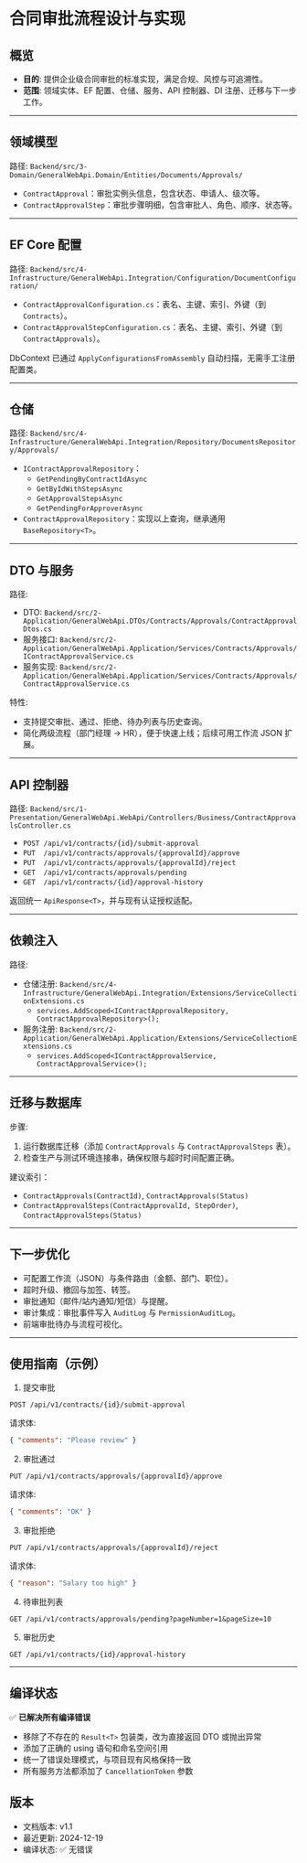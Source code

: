 # 合同审批流程设计与实现

## 概览

- **目的**: 提供企业级合同审批的标准实现，满足合规、风控与可追溯性。
- **范围**: 领域实体、EF 配置、仓储、服务、API 控制器、DI 注册、迁移与下一步工作。

---

## 领域模型

路径: `Backend/src/3-Domain/GeneralWebApi.Domain/Entities/Documents/Approvals/`

- `ContractApproval`：审批实例头信息，包含状态、申请人、级次等。
- `ContractApprovalStep`：审批步骤明细，包含审批人、角色、顺序、状态等。

---

## EF Core 配置

路径: `Backend/src/4-Infrastructure/GeneralWebApi.Integration/Configuration/DocumentConfiguration/`

- `ContractApprovalConfiguration.cs`：表名、主键、索引、外键（到 `Contracts`）。
- `ContractApprovalStepConfiguration.cs`：表名、主键、索引、外键（到 `ContractApprovals`）。

DbContext 已通过 `ApplyConfigurationsFromAssembly` 自动扫描，无需手工注册配置类。

---

## 仓储

路径: `Backend/src/4-Infrastructure/GeneralWebApi.Integration/Repository/DocumentsRepository/Approvals/`

- `IContractApprovalRepository`：
  - `GetPendingByContractIdAsync`
  - `GetByIdWithStepsAsync`
  - `GetApprovalStepsAsync`
  - `GetPendingForApproverAsync`
- `ContractApprovalRepository`：实现以上查询，继承通用 `BaseRepository<T>`。

---

## DTO 与服务

路径:

- DTO: `Backend/src/2-Application/GeneralWebApi.DTOs/Contracts/Approvals/ContractApprovalDtos.cs`
- 服务接口: `Backend/src/2-Application/GeneralWebApi.Application/Services/Contracts/Approvals/IContractApprovalService.cs`
- 服务实现: `Backend/src/2-Application/GeneralWebApi.Application/Services/Contracts/Approvals/ContractApprovalService.cs`

特性:

- 支持提交审批、通过、拒绝、待办列表与历史查询。
- 简化两级流程（部门经理 → HR），便于快速上线；后续可用工作流 JSON 扩展。

---

## API 控制器

路径: `Backend/src/1-Presentation/GeneralWebApi.WebApi/Controllers/Business/ContractApprovalsController.cs`

- `POST /api/v1/contracts/{id}/submit-approval`
- `PUT  /api/v1/contracts/approvals/{approvalId}/approve`
- `PUT  /api/v1/contracts/approvals/{approvalId}/reject`
- `GET  /api/v1/contracts/approvals/pending`
- `GET  /api/v1/contracts/{id}/approval-history`

返回统一 `ApiResponse<T>`，并与现有认证授权适配。

---

## 依赖注入

路径:

- 仓储注册: `Backend/src/4-Infrastructure/GeneralWebApi.Integration/Extensions/ServiceCollectionExtensions.cs`
  - `services.AddScoped<IContractApprovalRepository, ContractApprovalRepository>();`
- 服务注册: `Backend/src/2-Application/GeneralWebApi.Application/Extensions/ServiceCollectionExtensions.cs`
  - `services.AddScoped<IContractApprovalService, ContractApprovalService>();`

---

## 迁移与数据库

步骤:

1. 运行数据库迁移（添加 `ContractApprovals` 与 `ContractApprovalSteps` 表）。
2. 检查生产与测试环境连接串，确保权限与超时时间配置正确。

建议索引：

- `ContractApprovals(ContractId)`, `ContractApprovals(Status)`
- `ContractApprovalSteps(ContractApprovalId, StepOrder)`, `ContractApprovalSteps(Status)`

---

## 下一步优化

- 可配置工作流（JSON）与条件路由（金额、部门、职位）。
- 超时升级、撤回与加签、转签。
- 审批通知（邮件/站内通知/短信）与提醒。
- 审计集成：审批事件写入 `AuditLog` 与 `PermissionAuditLog`。
- 前端审批待办与流程可视化。

---

## 使用指南（示例）

1. 提交审批

`POST /api/v1/contracts/{id}/submit-approval`

请求体:

```json
{ "comments": "Please review" }
```

2. 审批通过

`PUT /api/v1/contracts/approvals/{approvalId}/approve`

请求体:

```json
{ "comments": "OK" }
```

3. 审批拒绝

`PUT /api/v1/contracts/approvals/{approvalId}/reject`

请求体:

```json
{ "reason": "Salary too high" }
```

4. 待审批列表

`GET /api/v1/contracts/approvals/pending?pageNumber=1&pageSize=10`

5. 审批历史

`GET /api/v1/contracts/{id}/approval-history`

---

## 编译状态

✅ **已解决所有编译错误**

- 移除了不存在的 `Result<T>` 包装类，改为直接返回 DTO 或抛出异常
- 添加了正确的 using 语句和命名空间引用
- 统一了错误处理模式，与项目现有风格保持一致
- 所有服务方法都添加了 `CancellationToken` 参数

## 版本

- 文档版本: v1.1
- 最近更新: 2024-12-19
- 编译状态: ✅ 无错误
